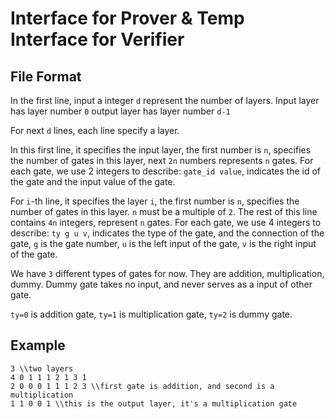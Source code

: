# Interface for Prover & Temp Interface for Verifier

## File Format

In the first line, input a integer `d` represent the number of layers.
Input layer has layer number `0` output layer has layer number `d-1`

For next `d` lines, each line specify a layer.

In this first line, it specifies the input layer, the first number is `n`, specifies the number of gates in this layer, next `2n` numbers represents `n` gates. For each gate, we use 2 integers to describe: `gate_id value`, indicates the id of the gate and the input value of the gate.

For `i`-th line, it specifies the layer `i`, the first number is `n`, specifies the number of gates in this layer. `n` must be a multiple of `2`.
The rest of this line contains `4n` integers, represent `n` gates. For each gate, we use 4 integers to describe: `ty g u v`, indicates the type of the gate, and the connection of the gate, `g` is the gate number, `u` is the left input of the gate, `v` is the right input of the gate.

We have `3` different types of gates for now. They are addition, multiplication, dummy. Dummy gate takes no input, and never serves as a input of other gate.

`ty=0` is addition gate, `ty=1` is multiplication gate, `ty=2` is dummy gate.

## Example
```
3 \\two layers
4 0 1 1 1 2 1 3 1
2 0 0 0 1 1 1 2 3 \\first gate is addition, and second is a multiplication
1 1 0 0 1 \\this is the output layer, it's a multiplication gate
```